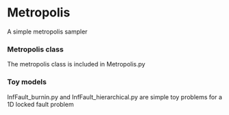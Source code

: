 # Metropolis
A simple metropolis sampler

### Metropolis class
The metropolis class is included in Metropolis.py

### Toy models
InfFault_burnin.py and InfFault_hierarchical.py are simple toy problems for a 1D locked fault problem 
